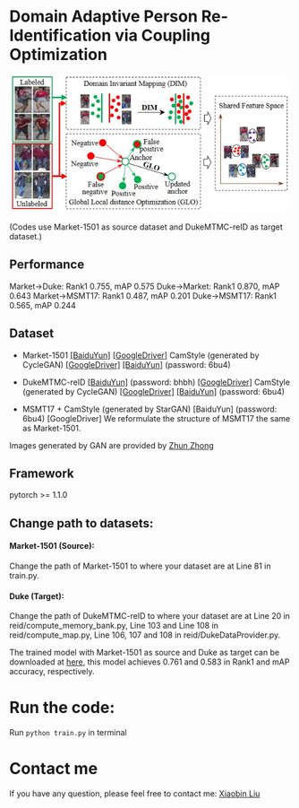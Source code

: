 # Domain Adaptive Person Re-Identification via Coupling Optimization
![](https://github.com/liu-xb/DIM_GLO/blob/master/intro.jpg)

(Codes use Market-1501 as source dataset and DukeMTMC-reID as target dataset.)
## Performance
Market->Duke: Rank1 0.755, mAP 0.575
Duke->Market: Rank1 0.870, mAP 0.643
Market->MSMT17: Rank1 0.487, mAP 0.201
Duke->MSMT17: Rank1 0.565, mAP 0.244

## Dataset

   - Market-1501 [[BaiduYun]](http://pan.baidu.com/s/1ntIi2Op) [[GoogleDriver]](https://drive.google.com/file/d/0B8-rUzbwVRk0c054eEozWG9COHM/view?usp=sharing) CamStyle (generated by CycleGAN) [[GoogleDriver]](https://drive.google.com/open?id=1klY3nBS2sD4pxcyUbSlhtfTk9ButMNW1) [[BaiduYun]](https://pan.baidu.com/s/1NHv1UfI9bKo1XrDx8g70ow) (password: 6bu4)
   
   - DukeMTMC-reID [[BaiduYun]](https://pan.baidu.com/s/1jS0XM7Var5nQGcbf9xUztw) (password: bhbh) [[GoogleDriver]](https://drive.google.com/open?id=1jjE85dRCMOgRtvJ5RQV9-Afs-2_5dY3O) CamStyle (generated by CycleGAN) [[GoogleDriver]](https://drive.google.com/open?id=1tNc-7C3mpSFa_xOti2PmUVXTEiqmJlUI) [[BaiduYun]](https://pan.baidu.com/s/1NHv1UfI9bKo1XrDx8g70ow) (password: 6bu4)
   
   - MSMT17 + CamStyle (generated by StarGAN) [BaiduYun] (password: 6bu4) [GoogleDriver] We reformulate the structure of MSMT17 the same as Market-1501.
   
   Images generated by GAN are provided by [Zhun Zhong](https://github.com/zhunzhong07)
   
## Framework
pytorch >= 1.1.0

## Change path to datasets:
#### Market-1501 (Source):
Change the path of Market-1501 to where your dataset are at Line 81 in train.py.

#### Duke (Target):
Change the path of DukeMTMC-reID to where your dataset are at Line 20 in reid/compute_memory_bank.py, Line 103 and Line 108 in reid/compute_map.py, Line 106, 107 and 108 in reid/DukeDataProvider.py.

The trained model with Market-1501 as source and Duke as target can be downloaded at [here](https://drive.google.com/file/d/1bDs5YGOg1EdqBpPLhuFAieUvn-NaYWus/view?usp=sharing), this model achieves 0.761 and 0.583 in Rank1 and mAP accuracy, respectively.

# Run the code:
Run ``` python train.py ```  in terminal

# Contact me

If you have any question, please feel free to contact me: [Xiaobin Liu](http://liu-xb.github.io)
 
